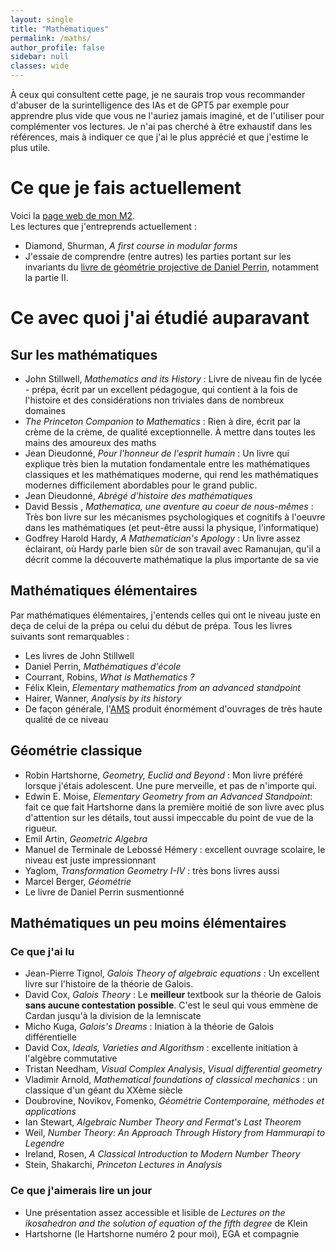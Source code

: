 ```yaml
---
layout: single
title: "Mathématiques"
permalink: /maths/
author_profile: false
sidebar: null
classes: wide
---
```


À ceux qui consultent cette page, je ne saurais trop vous recommander d'abuser de la surintelligence des IAs et de GPT5 par exemple pour apprendre plus vide que vous ne l'auriez jamais imaginé, et de l'utiliser pour complémenter vos lectures. Je n'ai pas cherché à être exhaustif dans les références, mais à indiquer ce que j'ai le plus apprécié et que j'estime le plus utile.

# Ce que je fais actuellement
Voici la [page web de mon M2](https://master-math-fonda.imj-prg.fr/2025-26/cours.html). <br>
Les lectures que j'entreprends actuellement :
- Diamond, Shurman, *A first course in modular forms*
- J'essaie de comprendre (entre autres) les parties portant sur les invariants du [livre de géométrie projective de Daniel Perrin](https://www.imo.universite-paris-saclay.fr/~daniel.perrin/Livre_de_geometrie_projective.html), notamment la partie II.


# Ce avec quoi j'ai étudié auparavant
## Sur les mathématiques
- John Stillwell,  *Mathematics and its History* : Livre de niveau fin de lycée - prépa, écrit par un excellent pédagogue, qui contient à la fois de l'histoire et des considérations non triviales dans de nombreux domaines
- *The Princeton Companion to Mathematics* : Rien à dire, écrit par la crème de la crème, de qualité exceptionnelle. À mettre dans toutes les mains des amoureux des maths
- Jean Dieudonné, *Pour l'honneur de l'esprit humain* : Un livre qui explique très bien la mutation fondamentale entre les mathématiques classiques et les mathématiques moderne, qui rend les mathématiques modernes difficilement abordables pour le grand public.
-  Jean Dieudonné, *Abrégé d'histoire des mathématiques*
-  David Bessis , *Mathematica, une aventure au coeur de nous-mêmes* : Très bon livre sur les mécanismes psychologiques et cognitifs à l'oeuvre dans les mathématiques (et peut-être aussi la physique, l'informatique)
- Godfrey Harold Hardy, *A Mathematician's Apology* : Un livre assez éclairant, où Hardy parle bien sûr de son travail avec Ramanujan, qu'il a décrit comme la découverte mathématique la plus importante de sa vie


## Mathématiques élémentaires 
Par mathématiques élémentaires, j'entends celles qui ont le niveau juste en deça de celui de la prépa ou celui du début de prépa. Tous les livres suivants sont remarquables :
- Les livres de John Stillwell
- Daniel Perrin, *Mathématiques d'école*
- Courrant, Robins, *What is Mathematics ?*
- Félix Klein, *Elementary mathematics from an advanced standpoint*
- Hairer, Wanner, *Analysis by its history*
- De façon générale, l'[AMS](https://www.ams.org/home/page) produit énormément d'ouvrages de très haute qualité de ce niveau
 

## Géométrie classique 
- Robin Hartshorne, *Geometry, Euclid and Beyond* : Mon livre préféré lorsque j'étais adolescent. Une pure merveille, et pas de n'importe qui.
- Edwin E. Moise, *Elementary Geometry from an Advanced Standpoint*: fait ce que fait Hartshorne dans la première moitié de son livre avec plus d'attention sur les détails, tout aussi impeccable du point de vue de la rigueur.
- Emil Artin, *Geometric Algebra*
- Manuel de Terminale de Lebossé Hémery : excellent ouvrage scolaire, le niveau est juste impressionnant
- Yaglom, *Transformation Geometry I-IV* : très bons livres aussi
- Marcel Berger, *Géométrie*
- Le livre de Daniel Perrin susmentionné

## Mathématiques un peu moins élémentaires
### Ce que j'ai lu
- Jean-Pierre Tignol, *Galois Theory of algebraic equations* : Un excellent livre sur l'histoire de la théorie de Galois.
- David Cox, *Galois Theory* : Le **meilleur** textbook sur la théorie de Galois **sans aucune contestation possible**. C'est le seul qui vous emmène de Cardan jusqu'à la division de la lemniscate
- Micho Kuga, *Galois's Dreams* : Iniation à la théorie de Galois différentielle
- David Cox, *Ideals, Varieties and Algorithsm* : excellente initiation à l'algèbre commutative 
- Tristan Needham, *Visual Complex Analysis*, *Visual differential geometry*
- Vladimir Arnold, *Mathematical foundations of classical mechanics* : un classique d'un géant du XXème siècle
- Doubrovine, Novikov, Fomenko, *Géométrie Contemporaine, méthodes et applications*
- Ian Stewart, *Algebraic Number Theory and Fermat's Last Theorem*
- Weil, *Number Theory: An Approach Through History from Hammurapi to Legendre*
- Ireland, Rosen, *A Classical Introduction to Modern Number Theory*
- Stein, Shakarchi, *Princeton Lectures in Analysis*


### Ce que j'aimerais lire un jour
- Une présentation assez accessible et lisible de *Lectures on the ikosahedron and the solution of equation of the fifth degree* de Klein
- Hartshorne (le Hartshorne numéro 2 pour moi), EGA et compagnie





